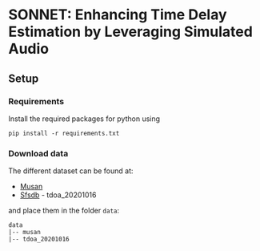 # SONNET: Enhancing Time Delay Estimation by Leveraging Simulated Audio

## Setup

### Requirements
Install the required packages for python using
```
pip install -r requirements.txt
```

### Download data
The different dataset can be found at:
- [Musan](https://www.openslr.org/17/)
- [Sfsdb](https://vision.maths.lth.se/erik_test/) - tdoa_20201016

and place them in the folder `data`:
```
data
|-- musan
|-- tdoa_20201016
```


